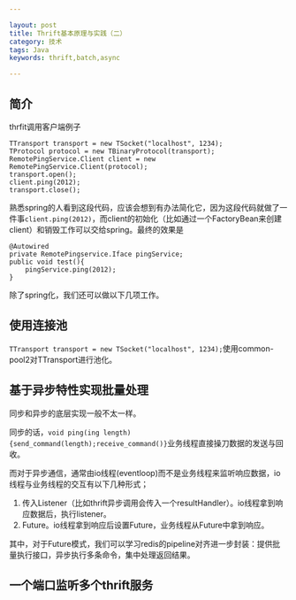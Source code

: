 ```yaml
---

layout: post
title: Thrift基本原理与实践（二）
category: 技术
tags: Java
keywords: thrift,batch,async

---
```


## 简介

thrfit调用客户端例子

    TTransport transport = new TSocket("localhost", 1234);
    TProtocol protocol = new TBinaryProtocol(transport);
    RemotePingService.Client client = new RemotePingService.Client(protocol);
    transport.open();
    client.ping(2012);
    transport.close();
    
熟悉spring的人看到这段代码，应该会想到有办法简化它，因为这段代码就做了一件事`client.ping(2012)`，而client的初始化（比如通过一个FactoryBean来创建client）和销毁工作可以交给spring。最终的效果是

    @Autowired
    private RemotePingservice.Iface pingService;
    public void test(){
        pingService.ping(2012);
    }
    
除了spring化，我们还可以做以下几项工作。

    
## 使用连接池

`TTransport transport = new TSocket("localhost", 1234);`使用common-pool2对TTransport进行池化。

## 基于异步特性实现批量处理

同步和异步的底层实现一般不太一样。

同步的话，`void ping(ing length){send_command(length);receive_command()}`业务线程直接操刀数据的发送与回收。

而对于异步通信，通常由io线程(eventloop)而不是业务线程来监听响应数据，io线程与业务线程的交互有以下几种形式；

1. 传入Listener（比如thrift异步调用会传入一个resultHandler）。io线程拿到响应数据后，执行listener。
2. Future。io线程拿到响应后设置Future，业务线程从Future中拿到响应。

其中，对于Future模式，我们可以学习redis的pipeline对齐进一步封装：提供批量执行接口，异步执行多条命令，集中处理返回结果。


## 一个端口监听多个thrift服务

